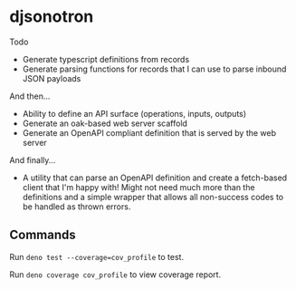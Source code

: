 # djsonotron

Todo

- Generate typescript definitions from records
- Generate parsing functions for records that I can use to parse inbound JSON
  payloads

And then...

- Ability to define an API surface (operations, inputs, outputs)
- Generate an oak-based web server scaffold
- Generate an OpenAPI compliant definition that is served by the web server

And finally...

- A utility that can parse an OpenAPI definition and create a fetch-based client
  that I'm happy with! Might not need much more than the definitions and a
  simple wrapper that allows all non-success codes to be handled as thrown
  errors.

## Commands

Run `deno test --coverage=cov_profile` to test.

Run `deno coverage cov_profile` to view coverage report.

